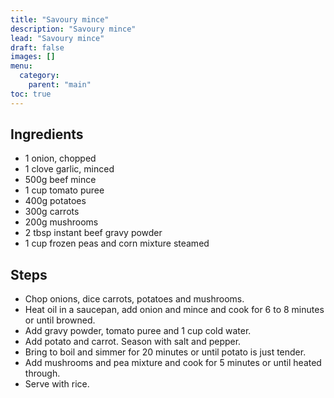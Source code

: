 ```yaml
---
title: "Savoury mince"
description: "Savoury mince"
lead: "Savoury mince"
draft: false
images: []
menu:
  category:
    parent: "main"
toc: true
---
```


## Ingredients

- 1 onion, chopped
- 1 clove garlic, minced
- 500g beef mince
- 1 cup tomato puree
- 400g potatoes
- 300g carrots
- 200g mushrooms
- 2 tbsp instant beef gravy powder
- 1 cup frozen peas and corn mixture steamed

## Steps

- Chop onions, dice carrots, potatoes and mushrooms.
- Heat oil in a saucepan, add onion and mince and cook for 6 to 8 minutes or until browned.
- Add gravy powder, tomato puree and 1 cup cold water.
- Add potato and carrot. Season with salt and pepper.
- Bring to boil and simmer for 20 minutes or until potato is just tender.
- Add mushrooms and pea mixture and cook for 5 minutes or until heated through.
- Serve with rice.

